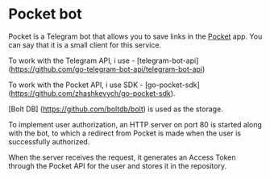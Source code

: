 # Pocket bot
Pocket is a Telegram bot that allows you to save links in the [Pocket](https://getpocket.com/home) app. You can say that it is a small client for this service.

To work with the Telegram API, i use - [telegram-bot-api] (https://github.com/go-telegram-bot-api/telegram-bot-api)

To work with the Pocket API, i use SDK - [go-pocket-sdk] (https://github.com/zhashkevych/go-pocket-sdk).

[Bolt DB] (https://github.com/boltdb/bolt) is used as the storage.

To implement user authorization, an HTTP server on port 80 is started along with the bot, to which a redirect from Pocket is made when the user is successfully authorized.

When the server receives the request, it generates an Access Token through the Pocket API for the user and stores it in the repository.